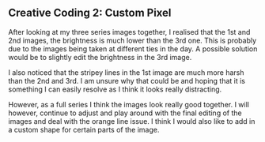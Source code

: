 ## Creative Coding 2: Custom Pixel

After looking at my three series images together, I realised that the 1st and 2nd images, the brightness is much lower than the 3rd one. This is probably due to the images being taken at different ties in the day. A possible solution would be to slightly edit the brightness in the 3rd image.

I also noticed that the stripey lines in the 1st image are much more harsh than the 2nd and 3rd. I am unsure why that could be and hoping that it is something I can easily resolve as I think it looks really distracting.

However, as a full series I think the images look really good together. I will however, continue to adjust and play around with the final editing of the images and deal with the orange line issue. I think I would also like to add in a custom shape for certain parts of the image.
